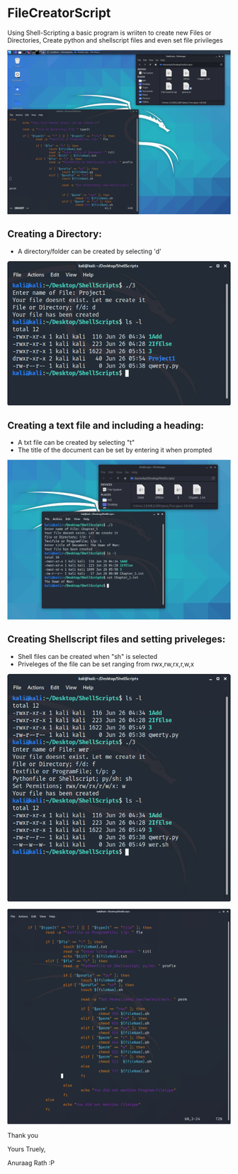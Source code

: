 # FileCreatorScript
Using Shell-Scripting a basic program is wriiten to create new Files or Directories, Create python and shellscript files and even set file privileges

![title](/img/title.png)


## Creating a Directory:
* A directory/folder can be created by selecting 'd'

![Dir](/img/3.png)

## Creating a text file and including a heading: 
* A txt file can be created by selecting "t"
* The title of the document can be set by entering it when prompted

![txt](/img/5.png)

## Creating Shellscript files and setting priveleges: 
* Shell files can  be created when "sh" is selected 
* Priveleges of the file can be set ranging from rwx,rw,rx,r,w,x

![ss set priveleges](/img/2.png)

![chmod](/img/6.png)


Thank you

Yours Truely,

Anuraag Rath :P


